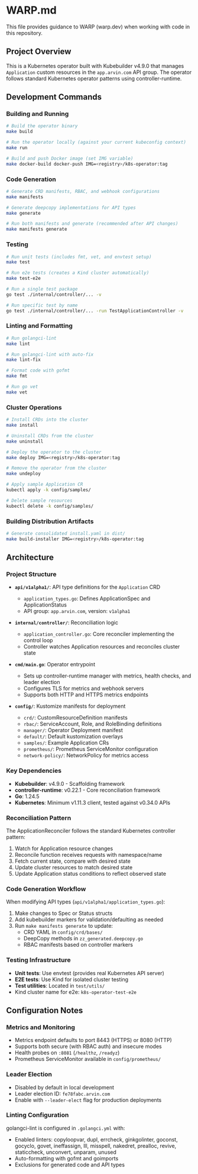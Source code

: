 # WARP.md

This file provides guidance to WARP (warp.dev) when working with code in this repository.

## Project Overview

This is a Kubernetes operator built with Kubebuilder v4.9.0 that manages `Application` custom resources in the `app.arvin.com` API group. The operator follows standard Kubernetes operator patterns using controller-runtime.

## Development Commands

### Building and Running

```bash
# Build the operator binary
make build

# Run the operator locally (against your current kubeconfig context)
make run

# Build and push Docker image (set IMG variable)
make docker-build docker-push IMG=<registry>/k8s-operator:tag
```

### Code Generation

```bash
# Generate CRD manifests, RBAC, and webhook configurations
make manifests

# Generate deepcopy implementations for API types
make generate

# Run both manifests and generate (recommended after API changes)
make manifests generate
```

### Testing

```bash
# Run unit tests (includes fmt, vet, and envtest setup)
make test

# Run e2e tests (creates a Kind cluster automatically)
make test-e2e

# Run a single test package
go test ./internal/controller/... -v

# Run specific test by name
go test ./internal/controller/... -run TestApplicationController -v
```

### Linting and Formatting

```bash
# Run golangci-lint
make lint

# Run golangci-lint with auto-fix
make lint-fix

# Format code with gofmt
make fmt

# Run go vet
make vet
```

### Cluster Operations

```bash
# Install CRDs into the cluster
make install

# Uninstall CRDs from the cluster
make uninstall

# Deploy the operator to the cluster
make deploy IMG=<registry>/k8s-operator:tag

# Remove the operator from the cluster
make undeploy

# Apply sample Application CR
kubectl apply -k config/samples/

# Delete sample resources
kubectl delete -k config/samples/
```

### Building Distribution Artifacts

```bash
# Generate consolidated install.yaml in dist/
make build-installer IMG=<registry>/k8s-operator:tag
```

## Architecture

### Project Structure

- **`api/v1alpha1/`**: API type definitions for the `Application` CRD
  - `application_types.go`: Defines ApplicationSpec and ApplicationStatus
  - API group: `app.arvin.com`, version: `v1alpha1`
  
- **`internal/controller/`**: Reconciliation logic
  - `application_controller.go`: Core reconciler implementing the control loop
  - Controller watches Application resources and reconciles cluster state
  
- **`cmd/main.go`**: Operator entrypoint
  - Sets up controller-runtime manager with metrics, health checks, and leader election
  - Configures TLS for metrics and webhook servers
  - Supports both HTTP and HTTPS metrics endpoints
  
- **`config/`**: Kustomize manifests for deployment
  - `crd/`: CustomResourceDefinition manifests
  - `rbac/`: ServiceAccount, Role, and RoleBinding definitions
  - `manager/`: Operator Deployment manifest
  - `default/`: Default kustomization overlays
  - `samples/`: Example Application CRs
  - `prometheus/`: Prometheus ServiceMonitor configuration
  - `network-policy/`: NetworkPolicy for metrics access

### Key Dependencies

- **Kubebuilder**: v4.9.0 - Scaffolding framework
- **controller-runtime**: v0.22.1 - Core reconciliation framework
- **Go**: 1.24.5
- **Kubernetes**: Minimum v1.11.3 client, tested against v0.34.0 APIs

### Reconciliation Pattern

The ApplicationReconciler follows the standard Kubernetes controller pattern:
1. Watch for Application resource changes
2. Reconcile function receives requests with namespace/name
3. Fetch current state, compare with desired state
4. Update cluster resources to match desired state
5. Update Application status conditions to reflect observed state

### Code Generation Workflow

When modifying API types (`api/v1alpha1/application_types.go`):
1. Make changes to Spec or Status structs
2. Add kubebuilder markers for validation/defaulting as needed
3. Run `make manifests generate` to update:
   - CRD YAML in `config/crd/bases/`
   - DeepCopy methods in `zz_generated.deepcopy.go`
   - RBAC manifests based on controller markers

### Testing Infrastructure

- **Unit tests**: Use envtest (provides real Kubernetes API server)
- **E2E tests**: Use Kind for isolated cluster testing
- **Test utilities**: Located in `test/utils/`
- Kind cluster name for e2e: `k8s-operator-test-e2e`

## Configuration Notes

### Metrics and Monitoring

- Metrics endpoint defaults to port 8443 (HTTPS) or 8080 (HTTP)
- Supports both secure (with RBAC auth) and insecure modes
- Health probes on `:8081` (`/healthz`, `/readyz`)
- Prometheus ServiceMonitor available in `config/prometheus/`

### Leader Election

- Disabled by default in local development
- Leader election ID: `fe78fabc.arvin.com`
- Enable with `--leader-elect` flag for production deployments

### Linting Configuration

golangci-lint is configured in `.golangci.yml` with:
- Enabled linters: copyloopvar, dupl, errcheck, ginkgolinter, goconst, gocyclo, govet, ineffassign, lll, misspell, nakedret, prealloc, revive, staticcheck, unconvert, unparam, unused
- Auto-formatting with gofmt and goimports
- Exclusions for generated code and API types
